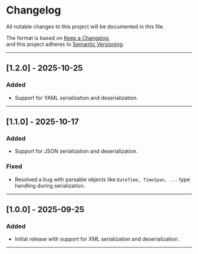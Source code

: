 ﻿# Changelog

All notable changes to this project will be documented in this file.

The format is based on [Keep a Changelog](https://keepachangelog.com/en/1.0.0/),  
and this project adheres to [Semantic Versioning](https://semver.org/).

---
## [1.2.0] - 2025-10-25

### Added
- Support for YAML serialization and deserialization.

---

## [1.1.0] - 2025-10-17

### Added
- Support for JSON serialization and deserialization.

### Fixed
- Resolved a bug with parsable objects like `DateTime, TimeSpan, ...` type handling during serialization.

---

## [1.0.0] - 2025-09-25

### Added
- Initial release with support for XML serialization and deserialization.

---